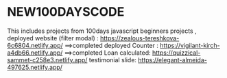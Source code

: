 # NEW100DAYSCODE
This includes projects from 100days javascript beginners projects ,
deployed website (filter modal) :  https://zealous-tereshkova-6c6804.netlify.app/  ==>completed
deployed Counter : https://vigilant-kirch-a4db66.netlify.app/ ==>completed
Loan calculated: https://quizzical-sammet-c258e3.netlify.app/
testimonial slide: https://elegant-almeida-497625.netlify.app/

